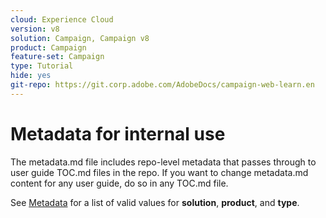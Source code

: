 ```yaml
---
cloud: Experience Cloud
version: v8
solution: Campaign, Campaign v8
product: Campaign
feature-set: Campaign
type: Tutorial
hide: yes
git-repo: https://git.corp.adobe.com/AdobeDocs/campaign-web-learn.en
---
```


# Metadata for internal use

The metadata.md file includes repo-level metadata that passes through to user guide TOC.md files in the repo. If you want to change metadata.md content for any user guide, do so in any TOC.md file.

See [Metadata](https://experienceleague.adobe.com/docs/authoring-guide-exl/using/editing/user-guide-setup/metadata.html) for a list of valid values for **solution**, **product**, and **type**.
